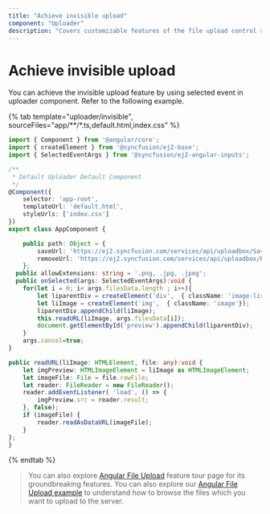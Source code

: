 ```yaml
---
title: "Achieve invisible upload"
component: "Uploader"
description: "Covers customizable features of the file upload control such as a preview image, invisible upload, progress bar, sort the file list and more."
---
```


# Achieve invisible upload

You can achieve the invisible upload feature by using selected event in uploader component.
Refer to the following example.

{% tab template="uploader/invisible",  sourceFiles="app/**/*.ts,default.html,index.css" %}

```typescript
import { Component } from '@angular/core';
import { createElement } from '@syncfusion/ej2-base';
import { SelectedEventArgs } from '@syncfusion/ej2-angular-inputs';

/**
 * Default Uploader Default Component
 */
@Component({
    selector: 'app-root',
    templateUrl: 'default.html',
    styleUrls: ['index.css']
})
export class AppComponent {

    public path: Object = {
        saveUrl: 'https://ej2.syncfusion.com/services/api/uploadbox/Save',
        removeUrl: 'https://ej2.syncfusion.com/services/api/uploadbox/Remove'
    };
  public allowExtensions: string = '.png, .jpg, .jpeg';
  public onSelected(args: SelectedEventArgs):void {
    for(let i = 0; i< args.filesData.length ; i++){
        let liparentDiv = createElement('div',  { className: 'image-list'});
        let liImage = createElement('img',  { className: 'image'});
        liparentDiv.appendChild(liImage);
        this.readURL(liImage, args.filesData[i]);
        document.getElementById('preview').appendChild(liparentDiv);
    }
    args.cancel=true;
}

public readURL(liImage: HTMLElement, file: any):void {
    let imgPreview: HTMLImageElement = liImage as HTMLImageElement;
    let imageFile: File = file.rawFile;
    let reader: FileReader = new FileReader();
    reader.addEventListener( 'load', () => {
        imgPreview.src = reader.result;
    }, false);
    if (imageFile) {
        reader.readAsDataURL(imageFile);
    }
};
}
```

{% endtab %}

> You can also explore [Angular File Upload](https://www.syncfusion.com/angular-ui-components/angular-file-upload) feature tour page for its groundbreaking features. You can also explore our [Angular File Upload example](https://ej2.syncfusion.com/angular/demos/#/material/uploader/default) to understand how to browse the files which you want to upload to the server.
